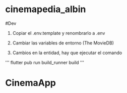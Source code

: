 # cinemapedia_albin

#Dev


1. Copiar el .env.template y renombrarlo  a .env
2. Cambiar las variables de entorno (The MovieDB)

3. Cambios en la entidad, hay que ejecutar el comando 

'''
flutter pub run build_runner build
'''

# CinemaApp
